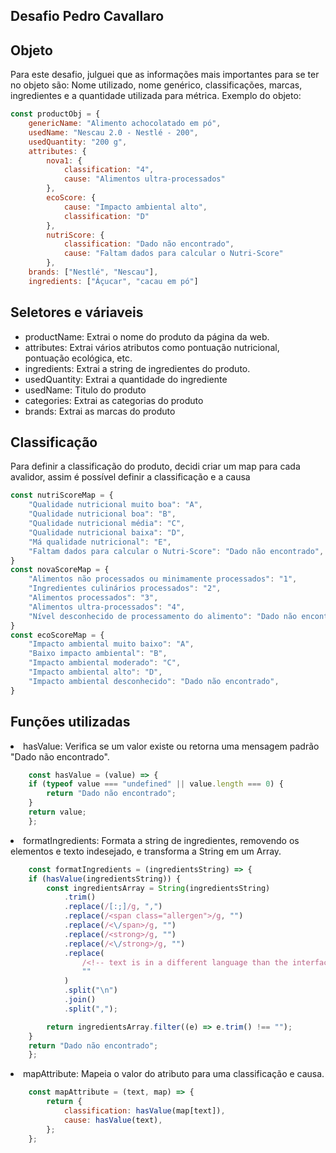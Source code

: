 <h2>Desafio Pedro Cavallaro</h2>
<h2>Objeto</h2>
<p>Para este desafio, julguei que as informações mais importantes para se ter no objeto são: Nome utilizado, nome genérico, classificações,
    marcas, ingredientes e a quantidade utilizada para métrica. Exemplo do objeto:
</p>

``` javascript  
const productObj = {
    genericName: "Alimento achocolatado em pó",
    usedName: "Nescau 2.0 - Nestlé - 200",
    usedQuantity: "200 g",
    attributes: {
        nova1: {
            classification: "4",
            cause: "Alimentos ultra-processados"
        },
        ecoScore: {
            cause: "Impacto ambiental alto",
            classification: "D"
        },
        nutriScore: {
            classification: "Dado não encontrado",
            cause: "Faltam dados para calcular o Nutri-Score"
        },
    brands: ["Nestlé", "Nescau"],
    ingredients: ["Áçucar", "cacau em pó"]
```

<h2>Seletores e váriaveis</h2>

<ul>
    <li>productName: Extrai o nome do produto da página da web.</li>
    <li>attributes: Extrai vários atributos como pontuação nutricional, pontuação ecológica, etc.</li>
    <li>ingredients: Extrai a string de ingredientes do produto.</li>
    <li>usedQuantity: Extrai a quantidade do ingrediente</li>
    <li>usedName: Titulo do produto</li>
    <li>categories: Extrai as categorias do produto</li>
    <li>brands: Extrai as marcas do produto</li>
</ul>

<h2>Classificação</h2>
<p>Para definir a classificação do produto, decidi criar um map para cada avalidor, assim é possível definir a classificação e a causa</p>

``` javascript 
const nutriScoreMap = {
    "Qualidade nutricional muito boa": "A",
    "Qualidade nutricional boa": "B",
    "Qualidade nutricional média": "C",
    "Qualidade nutricional baixa": "D",
    "Má qualidade nutricional": "E",
    "Faltam dados para calcular o Nutri-Score": "Dado não encontrado",
}
const novaScoreMap = {
    "Alimentos não processados ​​ou minimamente processados": "1",
    "Ingredientes culinários processados": "2",
    "Alimentos processados": "3",
    "Alimentos ultra-processados": "4",
    "Nível desconhecido de processamento do alimento": "Dado não encontrado",
}
const ecoScoreMap = {
    "Impacto ambiental muito baixo": "A",
    "Baixo impacto ambiental": "B",
    "Impacto ambiental moderado": "C",
    "Impacto ambiental alto": "D",
    "Impacto ambiental desconhecido": "Dado não encontrado",
}
```
<h2>Funções utilizadas</h2>

<li>hasValue: Verifica se um valor existe ou retorna uma mensagem padrão "Dado não encontrado".</li>

``` javascript    
    const hasValue = (value) => {
    if (typeof value === "undefined" || value.length === 0) {
        return "Dado não encontrado";
    }
    return value;
    };
```

<li>formatIngredients: Formata a string de ingredientes, removendo os elementos e texto indesejado, e transforma a String em um Array.</li>
        
``` javascript
    const formatIngredients = (ingredientsString) => {
    if (hasValue(ingredientsString)) {
        const ingredientsArray = String(ingredientsString)
            .trim()
            .replace(/[:;]/g, ",")
            .replace(/<span class="allergen">/g, "")
            .replace(/<\/span>/g, "")
            .replace(/<strong>/g, "")
            .replace(/<\/strong>/g, "")
            .replace(
                /<!-- text is in a different language than the interface -->/g,
                ""
            )
            .split("\n")
            .join()
            .split(",");

        return ingredientsArray.filter((e) => e.trim() !== "");
    }
    return "Dado não encontrado";
    };
```

<li>mapAttribute: Mapeia o valor do atributo para uma classificação e causa.</li>

``` javascript
    const mapAttribute = (text, map) => {
        return {
            classification: hasValue(map[text]),
            cause: hasValue(text),
        };
    };
```






           







